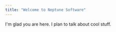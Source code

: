 ```yaml
---
title: "Welcome to Neptune Software"
---
```


I'm glad you are here. I plan to talk about cool stuff.
